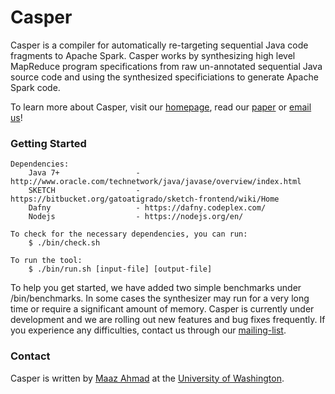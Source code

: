 # Casper
Casper is a compiler for automatically re-targeting sequential Java code fragments
to Apache Spark. Casper works by synthesizing high level MapReduce program specifications
from raw un-annotated sequential Java source code and using the synthesized specificiations 
to generate Apache Spark code.

To learn more about Casper, visit our [homepage](http://casper.uwplse.org), read our [paper](http://homes.cs.washington.edu/~maazsaf/synt16.pdf) or [email us](https://mailman.cs.washington.edu/mailman/listinfo/casper-users)!

### Getting Started
    Dependencies:
        Java 7+                 - http://www.oracle.com/technetwork/java/javase/overview/index.html
        SKETCH                  - https://bitbucket.org/gatoatigrado/sketch-frontend/wiki/Home        
        Dafny                   - https://dafny.codeplex.com/
        Nodejs                  - https://nodejs.org/en/
        
    To check for the necessary dependencies, you can run:
        $ ./bin/check.sh

    To run the tool:
        $ ./bin/run.sh [input-file] [output-file]

To help you get started, we have added two simple benchmarks under /bin/benchmarks. In
some cases the synthesizer may run for a very long time or require a significant amount of
memory. Casper is currently under development and we are rolling out new features and bug
fixes frequently. If you experience any difficulties, contact us through our [mailing-list](https://mailman.cs.washington.edu/mailman/listinfo/casper-users).

### Contact
Casper is written by [Maaz Ahmad](http://homes.cs.washington.edu/~maazsaf/) at the [University of Washington](http://www.washington.edu/).
